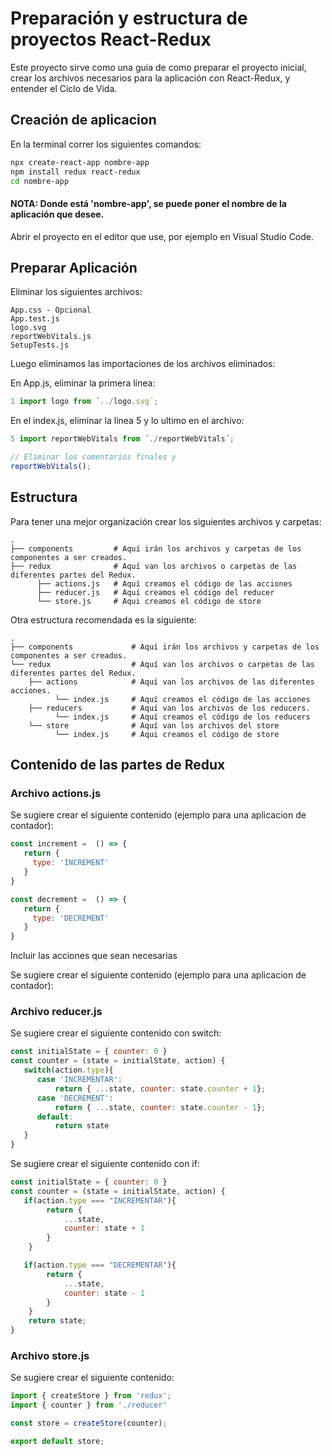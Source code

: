 # Preparación y estructura de proyectos React-Redux
Este proyecto sirve como una guia de como preparar el proyecto inicial, crear los archivos necesarios para la aplicación con React-Redux, y entender el Ciclo de Vida.

## Creación de aplicacion

En la terminal correr los siguientes comandos:

```bash
npx create-react-app nombre-app
npm install redux react-redux
cd nombre-app
```
#### NOTA: Donde está 'nombre-app', se puede poner el nombre de la aplicación que desee.

Abrir el proyecto en el editor que use, por ejemplo en Visual Studio Code.

## Preparar Aplicación
Eliminar los siguientes archivos:
```files
App.css - Opcional
App.test.js
logo.svg
reportWebVitals.js
SetupTests.js
```
Luego eliminamos las importaciones de los archivos eliminados:

En App.js, eliminar la primera línea:

```javascript
1 import logo from ´../logo.svg´;
```

En el index.js, eliminar la línea 5 y lo ultimo en el archivo:

```javascript
5 import reportWebVitals from ´./reportWebVitals´;

// Eliminar los comentarios finales y
reportWebVitals();
```


## Estructura
Para tener una mejor organización crear los siguientes archivos y carpetas:

```files
.
├── components         # Aquí irán los archivos y carpetas de los componentes a ser creados.
├── redux              # Aquí van los archivos o carpetas de las diferentes partes del Redux.
      ├── actions.js   # Aquí creamos el código de las acciones
      ├── reducer.js   # Aquí creamos el código del reducer
      └── store.js     # Aqui creamos el código de store
```
Otra estructura recomendada es la siguiente:

```files
.
├── components             # Aquí irán los archivos y carpetas de los componentes a ser creados.
└── redux                  # Aquí van los archivos o carpetas de las diferentes partes del Redux.
    ├── actions            # Aquí van los archivos de las diferentes acciones.
          └── index.js     # Aquí creamos el código de las acciones
    ├── reducers           # Aquí van los archivos de los reducers.
          └── index.js     # Aquí creamos el código de los reducers
    └── store              # Aquí van los archivos del store
          └── index.js     # Aqui creamos el código de store
```

## Contenido de las partes de Redux

### Archivo actions.js
Se sugiere crear el siguiente contenido (ejemplo para una aplicacion de contador):

```javascript
const increment =  () => {
   return {
     type: 'INCREMENT'
   }
}

const decrement =  () => {
   return {
     type: 'DECREMENT'
   }
}
```

Incluir las acciones que sean necesarias

Se sugiere crear el siguiente contenido (ejemplo para una aplicacion de contador):

### Archivo reducer.js
Se sugiere crear el siguiente contenido con switch:

```javascript
const initialState = { counter: 0 }
const counter = (state = initialState, action) { 
   switch(action.type){
      case 'INCREMENTAR':
          return { ...state, counter: state.counter + 1};
      case 'DECREMENT':
          return { ...state, counter: state.counter - 1};
      default:
          return state
   }
}
```
Se sugiere crear el siguiente contenido con if:

```javascript
const initialState = { counter: 0 }
const counter = (state = initialState, action) { 
   if(action.type === "INCREMENTAR"){
        return {
            ...state,
            counter: state + 1
        }
    }

   if(action.type === "DECREMENTAR"){
        return {
            ...state,
            counter: state - 1
        }
    }
    return state;
}

```

### Archivo store.js
Se sugiere crear el siguiente contenido:

```javascript
import { createStore } from 'redux';
import { counter } from './reducer'

const store = createStore(counter);

export default store;
```
